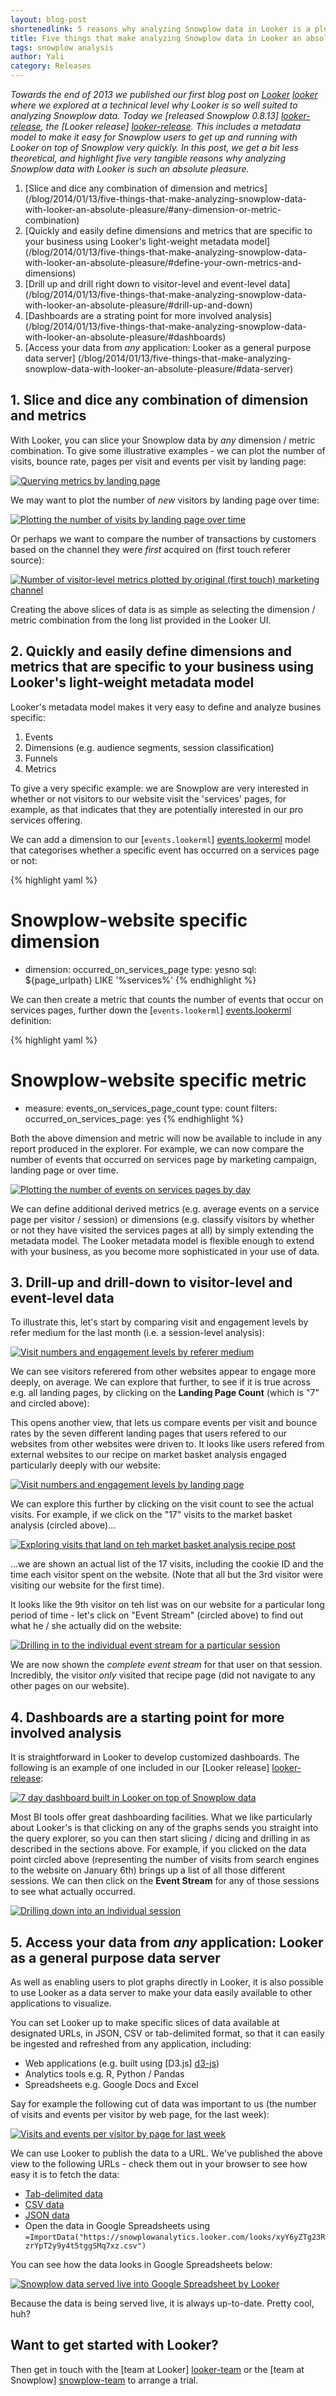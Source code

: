 ```yaml
---
layout: blog-post
shortenedlink: 5 reasons why analyzing Snowplow data in Looker is a pleasure
title: Five things that make analyzing Snowplow data in Looker an absolute pleasure
tags: snowplow analysis
author: Yali
category: Releases
---
```


*Towards the end of 2013 we published our first blog post on [Looker] [looker] where we explored at a technical level why Looker is so well suited to analyzing Snowplow data. Today we [released Snowplow 0.8.13] [looker-release], the [Looker release] [looker-release]. This includes a metadata model to make it easy for Snowplow users to get up and running with Looker on top of Snowplow very quickly. In this post, we get a bit less theoretical, and highlight five very tangible reasons why analyzing Snowplow data with Looker is such an absolute pleasure.*

1. [Slice and dice any combination of dimension and metrics] (/blog/2014/01/13/five-things-that-make-analyzing-snowplow-data-with-looker-an-absolute-pleasure/#any-dimension-or-metric-combination)
2. [Quickly and easily define dimensions and metrics that are specific to your business using Looker's light-weight metadata model] (/blog/2014/01/13/five-things-that-make-analyzing-snowplow-data-with-looker-an-absolute-pleasure/#define-your-own-metrics-and-dimensions)
3. [Drill up and drill right down to visitor-level and event-level data] (/blog/2014/01/13/five-things-that-make-analyzing-snowplow-data-with-looker-an-absolute-pleasure/#drill-up-and-down)
4. [Dashboards are a strating point for more involved analysis] (/blog/2014/01/13/five-things-that-make-analyzing-snowplow-data-with-looker-an-absolute-pleasure/#dashboards)
5. [Access your data from *any* application: Looker as a general purpose data server] (/blog/2014/01/13/five-things-that-make-analyzing-snowplow-data-with-looker-an-absolute-pleasure/#data-server)

<a name="any-dimension-or-metric-combination"><h2>1. Slice and dice any combination of dimension and metrics</h2></a>

With Looker, you can slice your Snowplow data by *any* dimension / metric combination. To give some illustrative examples - we can plot the number of visits, bounce rate, pages per visit and events per visit by landing page:

<a href="/static/img/blog/2014/01/looker/metrics-by-landing-page.JPG"><img src="/static/img/blog/2014/01/looker/metrics-by-landing-page.JPG" title="Querying metrics by landing page" /></a>

<!--more-->

We may want to plot the number of *new* visitors by landing page over time:

<a href="/static/img/blog/2014/01/looker/new-visitors-by-landing-page-over-time.JPG"><img src="/static/img/blog/2014/01/looker/new-visitors-by-landing-page-over-time.JPG" title="Plotting the number of visits by landing page over time" /></a>

Or perhaps we want to compare the number of transactions by customers based on the channel they were *first* acquired on (first touch referer source):

<a href="/static/img/blog/2014/01/looker/metrics-by-original-mkt-source.JPG"><img src="/static/img/blog/2014/01/looker/metrics-by-original-mkt-source.JPG" title="Number of visitor-level metrics plotted by original (first touch) marketing channel" /></a>

Creating the above slices of data is as simple as selecting the dimension / metric combination from the long list provided in the Looker UI.

<a name="define-your-own-metrics-and-dimensions"><h2>2. Quickly and easily define dimensions and metrics that are specific to your business using Looker's light-weight metadata model</h2></a>

Looker's metadata model makes it very easy to define and analyze busines specific:

1. Events
2. Dimensions (e.g. audience segments, session classification)
3. Funnels
4. Metrics

To give a very specific example: we are Snowplow are very interested in whether or not visitors to our website visit the 'services' pages, for example, as that indicates that they are potentially interested in our pro services offering.

We can add a dimension to our [`events.lookerml`] [events.lookerml] model that categorises whether a specific event has occurred on a services page or not:

{% highlight yaml %}
  # Snowplow-website specific dimension
  - dimension: occurred_on_services_page
    type: yesno
    sql: ${page_urlpath} LIKE '%services%'
{% endhighlight %}

We can then create a metric that counts the number of events that occur on services pages, further down the [`events.lookerml`] [events.lookerml] definition:

{% highlight yaml %}
  # Snowplow-website specific metric
  - measure: events_on_services_page_count
    type: count
    filters:
      occurred_on_services_page: yes
{% endhighlight %}

Both the above dimension and metric will now be available to include in any report produced in the explorer. For example, we can now compare the number of events that occurred on services page by marketing campaign, landing page or over time. 

<a href="/static/img/blog/2014/01/looker/events-on-services-page-by-day.JPG"><img src="/static/img/blog/2014/01/looker/events-on-services-page-by-day.JPG" title="Plotting the number of events on services pages by day" /></a>

We can define additional derived metrics (e.g. average events on a service page per visitor / session) or dimensions (e.g. classify visitors by whether or not they have visited the services pages at all) by simply extending the metadata model. The Looker metadata model is flexible enough to extend with your business, as you become more sophisticated in your use of data.

<a name="drill-up-and-down"><h2>3. Drill-up and drill-down to visitor-level and event-level data</h2></a>

To illustrate this, let's start by comparing visit and engagement levels by refer medium for the last month (i.e. a session-level analysis):

<a href="/static/img/blog/2014/01/looker/visit-and-engagement-levels-by-refer-medium.JPG"><img src="/static/img/blog/2014/01/looker/visit-and-engagement-levels-by-refer-medium.JPG" title="Visit numbers and engagement levels by referer medium" /></a>

We can see visitors referered from other websites appear to engage more deeply, on average. We can explore that further, to see if it is true across e.g. all landing pages, by clicking on the **Landing Page Count** (which is "7" and circled above):

This opens another view, that lets us compare events per visit and bounce rates by the seven different landing pages that users refered to our websites from other websites were driven to. It looks like users refered from external websites to our recipe on market basket analysis engaged particularly deeply with our website:

<a href="/static/img/blog/2014/01/looker/visit-and-engagement-levels-by-landing-page.JPG"><img src="/static/img/blog/2014/01/looker/visit-and-engagement-levels-by-landing-page.JPG" title="Visit numbers and engagement levels by landing page" /></a>

We can explore this further by clicking on the visit count to see the actual visits. For example, if we click on the "17" visits to the market basket analysis (circled above)...

<a href="/static/img/blog/2014/01/looker/visits-to-market-basket-analaysis-recipe.JPG"><img src="/static/img/blog/2014/01/looker/visits-to-market-basket-analaysis-recipe.JPG" title="Exploring visits that land on teh market basket analysis recipe post" /></a>

...we are shown an actual list of the 17 visits, including the cookie ID and the time each visitor spent on the website. (Note that all but the 3rd visitor were visiting our website for the first time).

It looks like the 9th visitor on teh list was on our website for a particular long period of time - let's click on "Event Stream" (circled above) to find out what he / she actually did on the website:

<a href="/static/img/blog/2014/01/looker/session-complete-event-stream.JPG"><img src="/static/img/blog/2014/01/looker/session-complete-event-stream.JPG" title="Drilling in to the individual event stream for a particular session" /></a>

We are now shown the *complete event stream* for that user on that session. Incredibly, the visitor *only* visited that recipe page (did not navigate to any other pages on our website).

<a name="dashboards"><h2>4. Dashboards are a starting point for more involved analysis</h2></a>

It is straightforward in Looker to develop customized dashboards. The following is an example of one included in our [Looker release] [looker-release]:

<a href="/static/img/blog/2014/01/looker/7-day-dashboard.JPG"><img src="/static/img/blog/2014/01/looker/7-day-dashboard.JPG" title="7 day dashboard built in Looker on top of Snowplow data" /></a>

Most BI tools offer great dashboarding facilities. What we like particularly about Looker's is that clicking on any of the graphs sends you straight into the query explorer, so you can then start slicing / dicing and drilling in as described in the sections above. For example, if you clicked on the data point circled above (representing the number of visits from search engines to the website on January 6th) brings up a list of all those different sessions. We can then click on the **Event Stream** for any of those sessions to see what actually occurred.

<a href="/static/img/blog/2014/01/looker/session-drilldown.JPG"><img src="/static/img/blog/2014/01/looker/session-drilldown.JPG" title="Drilling down into an individual session" /></a>

<a name="data-server"><h2>5. Access your data from <i>any</i> application: Looker as a general purpose data server</h2></a>

As well as enabling users to plot graphs directly in Looker, it is also possible to use Looker as a data server to make your data easily available to other applications to visualize.

You can set Looker up to make specific slices of data available at designated URLs, in JSON, CSV or tab-delimited format, so that it can easily be ingested and refreshed from any application, including:

* Web applications (e.g. built using [D3.js] [d3-js])
* Analytics tools e.g. R, Python / Pandas
* Spreadsheets e.g. Google Docs and Excel

Say for example the following cut of data was important to us (the number of visits and events per visitor by web page, for the last week):

<a href="/static/img/blog/2014/01/looker/visits-and-events-per-visitor-by-page-for-last-week.JPG"><img src="/static/img/blog/2014/01/looker/visits-and-events-per-visitor-by-page-for-last-week.JPG" title="Visits and events per visitor by page for last week" /></a>

We can use Looker to publish the data to a URL. We've published the above view to the following URLs - check them out in your browser to see how easy it is to fetch the data:

* [Tab-delimited data](https://snowplowanalytics.looker.com/looks/xyY6yZTg23RzrYpT2y9y4t5tggSMq7xz.txt)
* [CSV data](https://snowplowanalytics.looker.com/looks/xyY6yZTg23RzrYpT2y9y4t5tggSMq7xz.csv)
* [JSON data](https://snowplowanalytics.looker.com/looks/xyY6yZTg23RzrYpT2y9y4t5tggSMq7xz.json)
* Open the data in Google Spreadsheets using `=ImportData("https://snowplowanalytics.looker.com/looks/xyY6yZTg23RzrYpT2y9y4t5tggSMq7xz.csv")`

You can see how the data looks in Google Spreadsheets below:

<a href="/static/img/blog/2014/01/looker/google-spreadsheet.JPG"><img src="/static/img/blog/2014/01/looker/google-spreadsheet.JPG" title="Snowplow data served live into Google Spreadsheet by Looker" /></a>

Because the data is being served live, it is always up-to-date. Pretty cool, huh?

## Want to get started with Looker?

Then get in touch with the [team at Looker] [looker-team] or the [team at Snowplow] [snowplow-team] to arrange a trial.


[looker]: http://www.looker.com
[looker-release]: /blog/2014/01/08/the-snowplow-looker-release/
[events.lookerml]: https://github.com/snowplow/snowplow/blob/master/5-analytics/looker-analytics/looker-metadata-model/events.lookml
[looker-team]: http://looker.com/free-trial
[snowplow-team]: http://snowplowanalytics.com/about/index.html
[d3-js]: http://d3js.org/

[img-1]: /static/img/blog/2014/01/looker/metrics-by-landing-page.JPG
[img-2]: /static/img/blog/2014/01/looker/new-visitors-by-landing-page-over-time.JPG
[img-3]: /static/img/blog/2014/01/looker/metrics-by-original-mkt-source.JPG
[img-4]: /static/img/blog/2014/01/looker/events-on-services-page-by-day.JPG
[img-5]: /static/img/blog/2014/01/looker/visit-and-engagement-levels-by-refer-medium.JPG
[img-6]: /static/img/blog/2014/01/looker/visit-and-engagement-levels-by-landing-page.JPG
[img-7]: /static/img/blog/2014/01/looker/visits-to-market-basket-analaysis-recipe.JPG
[img-8]: /static/img/blog/2014/01/looker/session-complete-event-stream.JPG
[img-9]: /static/img/blog/2014/01/looker/7-day-dashboard.JPG
[img-10]: /static/img/blog/2014/01/looker/session-drilldown.JPG
[img-11]: /static/img/blog/2014/01/looker/visits-and-events-per-visitor-by-page-for-last-week.JPG
[img-12]: /static/img/blog/2014/01/looker/save-view.JPG
[img-13]: /static/img/blog/2014/01/looker/google-spreadsheet.JPG